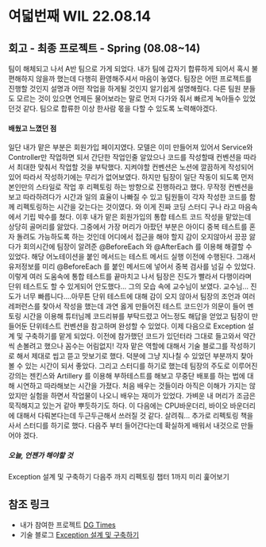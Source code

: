 여덟번째 WIL 22.08.14
==============
## 회고 - 최종 프로젝트 - Spring (08.08~14)
팀이 해체되고 나서 A반 팀으로 가게 되었다. 내가 팀에 갑자기 합류하게 되어서 혹시 불편해하지 않을까 했는데 다행히 환영해주셔서 마음이 놓였다.
팀장은 어떤 프로젝트를 진행할 것인지 설명과 어떤 작업을 하게될 것인지 알기쉽게 설명해줬다. 다른 팀원 분들도 모르는 것이 있으면 언제든 물어보라는
말로 먼저 다가와 줘서 빠르게 녹아들수 있었던것 같다. 팀으로 합류한 이상 한사람 몫을 다할 수 있도록 노력해야겠다.
#### 배웠고 느꼈던 점
일단 내가 맡은 부분은 회원가입 페이지였다. 모델은 이미 만들어져 있어서 Service와 Controller만 작업하면 되서 간단한 작업인줄 알았으나 코드를
작성할때 컨벤션을 따라서 최대한 맞춰서 작업할 것을 부탁했다. 지켜야할 컨벤션은 노션에 깔끔하게 작성되어 있어 따라서 작성하기에는 무리가 없어보였다.
하지만 팀장이 일단 작동이 되도록 먼저 본인만의 스타일로 작업 후 리펙토링 하는 방향으로 진행하라고 했다. 무작정 컨벤션을 보고 따라하려다가 시간과
일의 효율이 나빠질 수 있고 팀원들이 각자 작성한 코드를 함께 리펙토링하는 시간을 갖는다는 것이였다. 와 이게 진짜 코딩 스터디 구나 라고 마음속에서
기립 박수를 쳤다. 이후 내가 맡은 회원가입의 통합 테스트 코드 작성을 맡았는데 상당히 골머리를 앓았다. 그중에서 가장 머리가 아팠던 부분은 아이디 중복 
테스트를 혼자 돌려도 가능하도록 하는 것인데 어디에서 접근을 해야 할지 감이 오지않아서 끙끙 앓다가 회의시간에 팀장이 알려준 @BeforeEach 와 @AfterEach 를
이용해 해결할 수 있었다. 해당 어노테이션을 붙인 메서드는 테스트 메서드 실행 이전에 수행된다. 그래서 유저정보를 미리 @BeforeEach 를 붙인 메서드에
넣어서 중복 검사를 넘길 수 있었다. 이렇게 여러 도움속에 통합 테스트를 끝마치고 나서 팀장은 진도가 빨라서 다행이라며 단위 테스트도 할 수 있게되어
안도했다... 그의 모습 속에 교수님이 보였다. 교수님... 진도가 너무 빠릅니다....아무튼 단위 테스트에 대해 감이 오지 않아서 팀장의 조언과 여러 레퍼런스를
찾아서 작성을 했는데 과연 옳게 만들어진 테스트 코드인가 의문이 들어 멘토링 시간을 이용해 튜터님께 코드리뷰를 부탁드렸고 어느정도 해답을 얻었고 팀장이
만들어둔 단위테스트 컨벤션을 참고하며 완성할 수 있었다. 이제 다음으로 Exception 설계 및 구축하기를 맡게 되었다. 이전에 참가했던 코드가 있던터라
그대로 들고와서 약간씩 손볼려고 했으나 꼼수는 어림없지! 각자 맡은 역할에 대해서 기술 블로그를 작성하기로 해서 제대로 씹고 뜯고 맛보기로 했다.
덕분에 그냥 지나칠 수 있었던 부분까지 찾아볼 수 있는 시간이 되서 좋았다. 그리고 스터디를 하기로 했는데 팀장의 주도로 이루어진 강의는 젠킨스와
Artillery 를 이용해 부하테스트를 해보고 무중단 배포를 하는 법에 대해 시연하고 따라해보는 시간을 가졌다. 처음 배우는 것들이라 아직은 이해가 가지는 않았지만
실험을 하면서 작업물이 나오니 배우는 재미가 있었다. 가벼운 내 머리가 조금은 묵직해지고 있는거 같아 뿌듯하기도 하다. 이 다음에는 CPU바운더리, 바이오 바운더리에
대해서 다뤄본다는데 두근두근해서 쓰러질 것 같다. 살려줘... 추가로 리펙토링 책을 사서 스터디를 하기로 했다. 다음주 부터 들어간다는데 확실하게 배워서
내것으로 만들어야 겠다.
##### 오늘, 언젠가 해야할 것
Exception 설계 및 구축하기 다음주 까지
리펙토링 챕터 1까지 미리 훑어보기

## 참조 링크
* 내가 참여한 프로젝트
  [DG Times](https://github.com/DG-times)
* 기술 블로그
  [Exception 설계 및 구축하기](https://www.notion.so/Exception-f6c84e77998e4eaca9b10fb1cc7cc8ac)